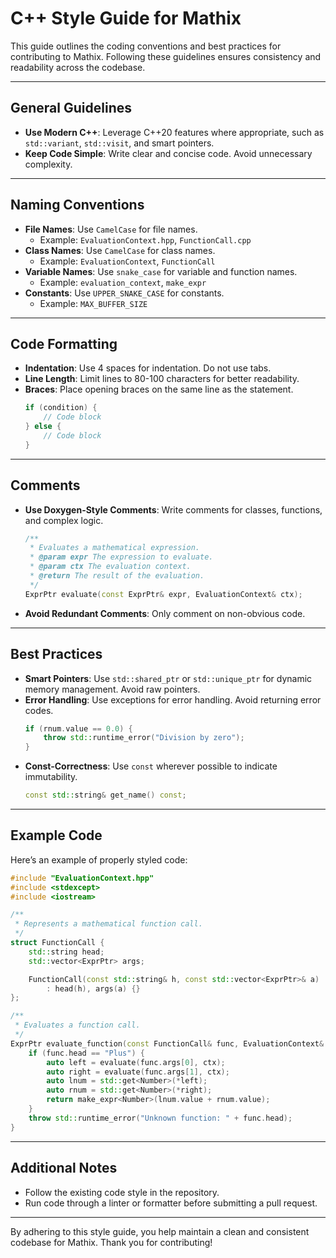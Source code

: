 # C++ Style Guide for Mathix

This guide outlines the coding conventions and best practices for contributing to Mathix. Following these guidelines ensures consistency and readability across the codebase.

---

## General Guidelines
- **Use Modern C++**: Leverage C++20 features where appropriate, such as `std::variant`, `std::visit`, and smart pointers.
- **Keep Code Simple**: Write clear and concise code. Avoid unnecessary complexity.

---

## Naming Conventions
- **File Names**: Use `CamelCase` for file names.
  - Example: `EvaluationContext.hpp`, `FunctionCall.cpp`
- **Class Names**: Use `CamelCase` for class names.
  - Example: `EvaluationContext`, `FunctionCall`
- **Variable Names**: Use `snake_case` for variable and function names.
  - Example: `evaluation_context`, `make_expr`
- **Constants**: Use `UPPER_SNAKE_CASE` for constants.
  - Example: `MAX_BUFFER_SIZE`

---

## Code Formatting
- **Indentation**: Use 4 spaces for indentation. Do not use tabs.
- **Line Length**: Limit lines to 80-100 characters for better readability.
- **Braces**: Place opening braces on the same line as the statement.
  ```cpp
  if (condition) {
      // Code block
  } else {
      // Code block
  }
  ```

---

## Comments
- **Use Doxygen-Style Comments**: Write comments for classes, functions, and complex logic.
  ```cpp
  /**
   * Evaluates a mathematical expression.
   * @param expr The expression to evaluate.
   * @param ctx The evaluation context.
   * @return The result of the evaluation.
   */
  ExprPtr evaluate(const ExprPtr& expr, EvaluationContext& ctx);
  ```
- **Avoid Redundant Comments**: Only comment on non-obvious code.

---

## Best Practices
- **Smart Pointers**: Use `std::shared_ptr` or `std::unique_ptr` for dynamic memory management. Avoid raw pointers.
- **Error Handling**: Use exceptions for error handling. Avoid returning error codes.
  ```cpp
  if (rnum.value == 0.0) {
      throw std::runtime_error("Division by zero");
  }
  ```
- **Const-Correctness**: Use `const` wherever possible to indicate immutability.
  ```cpp
  const std::string& get_name() const;
  ```

---

## Example Code
Here’s an example of properly styled code:
```cpp
#include "EvaluationContext.hpp"
#include <stdexcept>
#include <iostream>

/**
 * Represents a mathematical function call.
 */
struct FunctionCall {
    std::string head;
    std::vector<ExprPtr> args;

    FunctionCall(const std::string& h, const std::vector<ExprPtr>& a)
        : head(h), args(a) {}
};

/**
 * Evaluates a function call.
 */
ExprPtr evaluate_function(const FunctionCall& func, EvaluationContext& ctx) {
    if (func.head == "Plus") {
        auto left = evaluate(func.args[0], ctx);
        auto right = evaluate(func.args[1], ctx);
        auto lnum = std::get<Number>(*left);
        auto rnum = std::get<Number>(*right);
        return make_expr<Number>(lnum.value + rnum.value);
    }
    throw std::runtime_error("Unknown function: " + func.head);
}
```

---

## Additional Notes
- Follow the existing code style in the repository.
- Run code through a linter or formatter before submitting a pull request.

---

By adhering to this style guide, you help maintain a clean and consistent codebase for Mathix. Thank you for contributing!